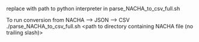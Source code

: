 replace <python path> with path to python interpreter in parse_NACHA_to_csv_full.sh

To run conversion from NACHA --> JSON --> CSV
./parse_NACHA_to_csv_full.sh <path to directory containing NACHA file (no trailing slash)>
